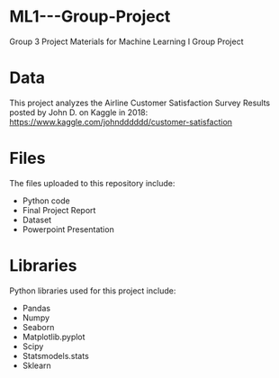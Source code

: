 # ML1---Group-Project
Group 3 Project Materials for Machine Learning I Group Project

# Data
This project analyzes the Airline Customer Satisfaction Survey Results posted by John D. on Kaggle in 2018: https://www.kaggle.com/johndddddd/customer-satisfaction

# Files
The files uploaded to this repository include:
- Python code
- Final Project Report
- Dataset
- Powerpoint Presentation

# Libraries
Python libraries used for this project include:
- Pandas
- Numpy
- Seaborn
- Matplotlib.pyplot
- Scipy
- Statsmodels.stats
- Sklearn
